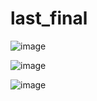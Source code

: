 # last_final

![image](https://user-images.githubusercontent.com/62961255/111022201-2c7a4900-8386-11eb-9869-1356a2743f90.png)

![image](https://user-images.githubusercontent.com/62961255/111022325-01dcc000-8387-11eb-8686-b2b77a59a12c.png)

![image](https://user-images.githubusercontent.com/62961255/111022358-25a00600-8387-11eb-8301-166ab638b446.png)

